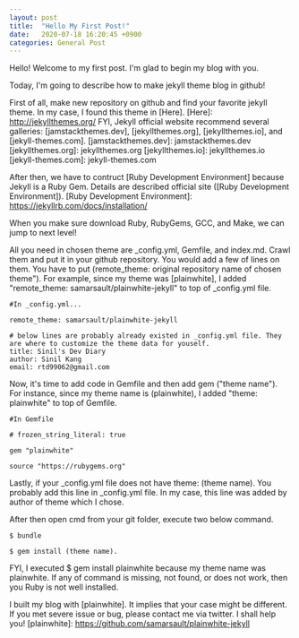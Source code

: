 ```yaml
---
layout: post
title:  "Hello My First Post!"
date:   2020-07-18 16:20:45 +0900
categories: General Post
---
```

Hello! Welcome to my first post.
I'm glad to begin my blog with you.

Today, I'm going to describe how to make jekyll theme blog in github!

First of all, make new repository on github and find your favorite jekyll theme. In my case, I found this theme in [Here].
[Here]: http://jekyllthemes.org/
FYI, Jekyll official website recommend several galleries: [jamstackthemes.dev], [jekyllthemes.org], [jekyllthemes.io], and [jekyll-themes.com].
[jamstackthemes.dev]: jamstackthemes.dev
[jekyllthemes.org]: jekyllthemes.org
[jekyllthemes.io]: jekyllthemes.io
[jekyll-themes.com]: jekyll-themes.com

After then, we have to contruct [Ruby Development Environment] because Jekyll is a Ruby Gem.
Details are described official site ([Ruby Development Environment]).
[Ruby Development Environment]: https://jekyllrb.com/docs/installation/

When you make sure download Ruby, RubyGems, GCC, and Make, we can jump to next level!

All you need in chosen theme are _config.yml, Gemfile, and index.md. Crawl them and put it in your github repository.
You would add a few of lines on them.
You have to put (remote_theme: original repository name of chosen theme").
For example, since my theme was [plainwhite], I added "remote_theme: samarsault/plainwhite-jekyll" to top of _config.yml file.

```
#In _config.yml...

remote_theme: samarsault/plainwhite-jekyll

# below lines are probably already existed in _config.yml file. They are where to customize the theme data for youself.
title: Sinil's Dev Diary
author: Sinil Kang
email: rtd99062@gmail.com
```

Now, it's time to add code in Gemfile
and then add gem ("theme name").
For instance, since my theme name is (plainwhite), I added "theme: plainwhite" to top of Gemfile.
```
#In Gemfile

# frozen_string_literal: true

gem "plainwhite"

source "https://rubygems.org"
```

Lastly, if your _config.yml file does not have
theme: (theme name).
You probably add this line in _config.yml file.
In my case, this line was added by author of theme which I chose.

After then open cmd from your git folder, execute two below command.
```
$ bundle
```
```
$ gem install (theme name).
```
FYI, I executed $ gem install plainwhite because my theme name was plainwhite.
If any of command is missing, not found, or does not work, then you Ruby is not well installed.

I built my blog with [plainwhite]. It implies that your case might be different. If you met severe issue or bug, please contact me via twitter. I shall help you!
[plainwhite]: https://github.com/samarsault/plainwhite-jekyll
